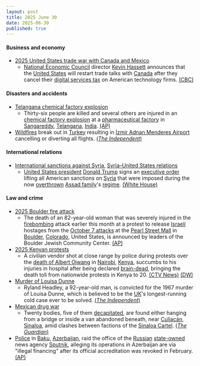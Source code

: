 ```yaml
---
layout: post
title: 2025 June 30
date: 2025-06-30
published: true
---
```



#### Business and economy

* [2025 United States trade war with Canada and Mexico](https://en.wikipedia.org/wiki/2025_United_States_trade_war_with_Canada_and_Mexico "2025 United States trade war with Canada and Mexico")
  * [National Economic Council](https://en.wikipedia.org/wiki/National_Economic_Council_%28United_States%29 "National Economic Council (United States)") director [Kevin Hassett](https://en.wikipedia.org/wiki/Kevin_Hassett "Kevin Hassett") announces that the [United States](https://en.wikipedia.org/wiki/United_States "United States") will restart trade talks with [Canada](https://en.wikipedia.org/wiki/Canada "Canada") after they cancel their [digital services tax](https://en.wikipedia.org/wiki/Digital_Services_Tax_Act_%28Canada%29 "Digital Services Tax Act (Canada)") on American technology firms. [(CBC)](https://www.cbc.ca/news/politics/us-canada-trade-negotiations-dst-scrapped-1.7574146)

#### Disasters and accidents

* [Telangana chemical factory explosion](https://en.wikipedia.org/wiki/Telangana_chemical_factory_explosion "Telangana chemical factory explosion")
  * Thirty-six people are killed and several others are injured in an [chemical factory explosion](https://en.wikipedia.org/wiki/Telangana_chemical_factory_explosion "Telangana chemical factory explosion") at a [pharmaceutical factory](https://en.wikipedia.org/wiki/Pharmaceutical_manufacturing "Pharmaceutical manufacturing") in [Sangareddy](https://en.wikipedia.org/wiki/Sangareddy "Sangareddy"), [Telangana](https://en.wikipedia.org/wiki/Telangana "Telangana"), [India](https://en.wikipedia.org/wiki/India "India"). [(AP)](https://apnews.com/article/india-pharmaceutical-factory-fire-telangana-e914c229736d1b2af3d4565d0e227cb1)
* [Wildfires](https://en.wikipedia.org/wiki/Wildfire "Wildfire") break out in [Turkey](https://en.wikipedia.org/wiki/Turkey "Turkey") resulting in [İzmir Adnan Menderes Airport](https://en.wikipedia.org/wiki/%C4%B0zmir_Adnan_Menderes_Airport "İzmir Adnan Menderes Airport") cancelling or diverting all flights. [(*The Independent*)](https://www.independent.co.uk/news/world/europe/turkey-wildfires-izmir-airport-flight-cancellations-travel-b2779313.html)

#### International relations

* [International sanctions against Syria](https://en.wikipedia.org/wiki/International_sanctions_against_Syria "International sanctions against Syria"), [Syria–United States relations](https://en.wikipedia.org/wiki/Syria%E2%80%93United_States_relations "Syria–United States relations")
  * [United States president](https://en.wikipedia.org/wiki/United_States_president "United States president") [Donald Trump](https://en.wikipedia.org/wiki/Donald_Trump "Donald Trump") signs an [executive order](https://en.wikipedia.org/wiki/List_of_executive_actions_by_Donald_Trump "List of executive actions by Donald Trump") lifting all American sanctions on [Syria](https://en.wikipedia.org/wiki/Syria "Syria") that were imposed during the now [overthrown](https://en.wikipedia.org/wiki/Fall_of_the_Assad_regime "Fall of the Assad regime") [Assad family](https://en.wikipedia.org/wiki/Assad_family "Assad family")'s [regime](https://en.wikipedia.org/wiki/Ba%27athist_Syria "Ba'athist Syria"). [(White House)](https://www.whitehouse.gov/fact-sheets/2025/06/fact-sheet-president-donald-j-trump-provides-for-the-revocation-of-syria-sanctions/)

#### Law and crime

* [2025 Boulder fire attack](https://en.wikipedia.org/wiki/2025_Boulder_fire_attack "2025 Boulder fire attack")
  * The death of an 82-year-old woman that was severely injured in the [firebombing](https://en.wikipedia.org/wiki/Firebombing "Firebombing") attack earlier this month at a protest to release [Israeli](https://en.wikipedia.org/wiki/Israelis "Israelis") hostages from the [October 7 attacks](https://en.wikipedia.org/wiki/October_7_attacks "October 7 attacks") at the [Pearl Street Mall](https://en.wikipedia.org/wiki/Pearl_Street_Mall "Pearl Street Mall") in [Boulder](https://en.wikipedia.org/wiki/Boulder%2C_Colorado "Boulder, Colorado"), [Colorado](https://en.wikipedia.org/wiki/Colorado "Colorado"), United States, is announced by leaders of the Boulder Jewish Community Center. [(AP)](https://apnews.com/article/boulder-attack-death-e6e45ad5a6e6becab9026994c758e09b)
* [2025 Kenyan protests](https://en.wikipedia.org/wiki/2025_Kenyan_protests "2025 Kenyan protests")
  * A civilian vendor shot at close range by police during protests over the [death of Albert Ojwang](https://en.wikipedia.org/wiki/Death_of_Albert_Ojwang "Death of Albert Ojwang") in [Nairobi](https://en.wikipedia.org/wiki/Nairobi "Nairobi"), [Kenya](https://en.wikipedia.org/wiki/Kenya "Kenya"), succumbs to his injuries in hospital after being declared [brain-dead](https://en.wikipedia.org/wiki/Brain_death "Brain death"), bringing the death toll from nationwide protests in Kenya to 20. [(CTV News)](https://www.ctvnews.ca/world/article/kenyan-civilian-shot-at-close-range-by-police-during-protests-dies/) [(DW)](https://www.dw.com/en/kenya-gen-z-protests-see-press-freedom-under-fire/a-73078878)
* [Murder of Louisa Dunne](https://en.wikipedia.org/wiki/Murder_of_Louisa_Dunne "Murder of Louisa Dunne")
  * Ryland Headley, a 92-year-old man, is convicted for the 1967 murder of Louisa Dunne, which is believed to be the [UK](https://en.wikipedia.org/wiki/UK "UK")'s longest-running cold case ever to be solved. [(*The Independent*)](https://www.independent.co.uk/news/uk/home-news/louisa-dunne-ryland-headley-bristol-b2779623.html)
* [Mexican drug war](https://en.wikipedia.org/wiki/Mexican_drug_war "Mexican drug war")
  * Twenty bodies, five of them [decapitated](https://en.wikipedia.org/wiki/Decapitation "Decapitation"), are found either hanging from a bridge or inside a van abandoned beneath, near [Culiacán](https://en.wikipedia.org/wiki/Culiac%C3%A1n "Culiacán"), [Sinaloa](https://en.wikipedia.org/wiki/Sinaloa "Sinaloa"), amid clashes between factions of the [Sinaloa Cartel](https://en.wikipedia.org/wiki/Sinaloa_Cartel "Sinaloa Cartel"). [(*The Guardian*)](https://www.theguardian.com/world/2025/jun/30/mexico-sinaloa-cartel-violence)
* [Police](https://en.wikipedia.org/wiki/Law_enforcement_in_Azerbaijan "Law enforcement in Azerbaijan") in [Baku](https://en.wikipedia.org/wiki/Baku "Baku"), [Azerbaijan](https://en.wikipedia.org/wiki/Azerbaijan "Azerbaijan"), raid the office of the [Russian](https://en.wikipedia.org/wiki/Russia "Russia") [state-owned](https://en.wikipedia.org/wiki/State_media "State media") news agency [Sputnik](https://en.wikipedia.org/wiki/Sputnik_%28news_agency%29 "Sputnik (news agency)"), alleging its operations in Azerbaijan are via "illegal financing" after its official accreditation was revoked in February. [(AP)](https://apnews.com/article/russia-azerbaijan-police-raid-baku-2d900b44bf72bdd92a8a463ed48babfb)
